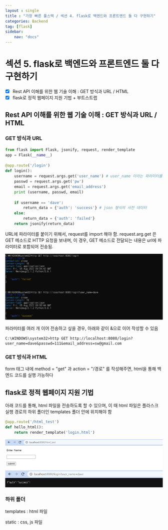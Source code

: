 ```yaml
---
layout : single
title : "가장 빠른 풀스택 / 섹션 4. flask로 백엔드와 프론트엔드 둘 다 구현하기"
categories: Backend
tag: [flask]
sidebar:
    nav: "docs"
---
```


# 섹션 5. flask로 백엔드와 프론트엔드 둘 다 구현하기

-  [x] Rest API 이해를 위한 웹 기술 이해 : GET 방식과 URL / HTML
-  [x] flask로 정적 웹페이지 지원 기법 + 부트스트랩

## Rest API 이해를 위한 웹 기술 이해 : GET 방식과 URL / HTML

### GET 방식과 URL

```python
from flask import Flask, jsonify, request, render_template
app = Flask(__name__)

@app.route('/login')
def login():
    username = request.args.get('user_name') # user_name 이라는 파라미터를 받아 username에 저장
    passwd = request.args.get('pw')
    email = request.args.get('email_address')
    print (username, passwd, email)
    
    if username == 'dave':
        return_data = {'auth': 'success'} # json 형식의 사전 데이터
    else:
        return_data = {'auth': 'failed'}
    return jsonify(return_data)
```

URL에 파라미터를 붙이기 위해서, request를 import 해야 함. request.arg.get 은 GET 메소드로 HTTP 요청을 보내며, 이 경우, GET 메소드로 전달되는 내용은 url에 파라미터로 포함되어 전송됨. 

<img src = "/images/flask/6.png">

파라미터를 여러 개 이어 전송하고 싶을 경우, 아래와 같이 &으로 이어 작성할 수 있음

```
C:\WINDOWS\system32>http GET http://localhost:8080/login?user_name=dave&passwd=111&email_address=sw@gmail.com
```

### GET 방식과 HTML

form 태그 내에 method = "get" 과 action = "/경로" 를 작성해주면, html을 통해 백엔드 코드를 실행 가능하다

## flask로 정적 웹페이지 지원 기법

아래 코드를 통해, html 파일을 전송하도록 할 수 있으며, 이 때 html 파일은 플라스크 실행 경로의 하위 폴더인 templates 폴더 안에 위치해야 함

```python
@app.route('/html_test')
def hello_html():
    return render_template('login.html')
```

<img src = "/images/flask/7.png">

<img src = "/images/flask/8.png">

### 하위 폴더

templates : html 파일

static : css, js 파일